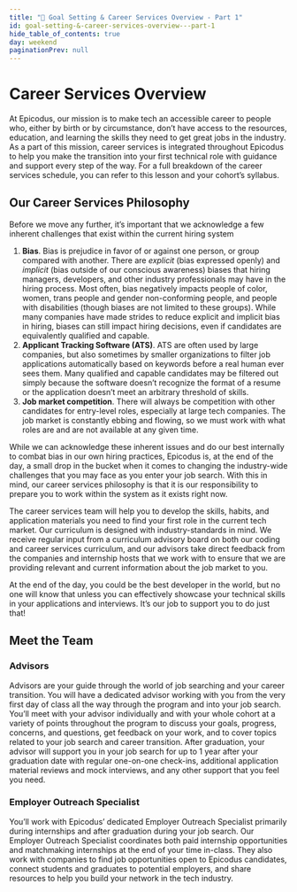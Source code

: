 ```yaml
---
title: "📓 Goal Setting & Career Services Overview - Part 1"
id: goal-setting-&-career-services-overview---part-1
hide_table_of_contents: true
day: weekend
paginationPrev: null
---
```


# Career Services Overview

At Epicodus, our mission is to make tech an accessible career to people who, either by birth or by circumstance, don’t have access to the resources, education, and learning the skills they need to get great jobs in the industry. As a part of this mission, career services is integrated throughout Epicodus to help you make the transition into your first technical role with guidance and support every step of the way. 
For a full breakdown of the career services schedule, you can refer to this lesson and your cohort’s syllabus. 

## Our Career Services Philosophy

Before we move any further, it’s important that we acknowledge a few inherent challenges that exist within the current hiring system

1. **Bias**. Bias is prejudice in favor of or against one person, or group compared with another. There are *explicit* (bias expressed openly) and *implicit* (bias outside of our conscious awareness) biases that hiring managers, developers, and other industry professionals may have in the hiring process. Most often, bias negatively impacts people of color, women, trans people and gender non-conforming people, and people with disabilities (though biases are not limited to these groups). While many companies have made strides to reduce explicit and implicit bias in hiring, biases can still impact hiring decisions, even if candidates are equivalently qualified and capable. 
2. **Applicant Tracking Software (ATS)**. ATS are often used by large companies, but also sometimes by smaller organizations to filter job applications automatically based on keywords before a real human ever sees them. Many qualified and capable candidates may be filtered out simply because the software doesn’t recognize the format of a resume or the application doesn’t meet an arbitrary threshold of skills. 
3. **Job market competition**. There will always be competition with other candidates for entry-level roles, especially at large tech companies. The job market is constantly ebbing and flowing, so we must work with what roles are and are not available at any given time. 

While we can acknowledge these inherent issues and do our best internally to combat bias in our own hiring practices, Epicodus is, at the end of the day, a small drop in the bucket when it comes to changing the industry-wide challenges that you may face as you enter your job search. With this in mind, our career services philosophy is that it is our responsibility to prepare you to work within the system as it exists right now. 

The career services team will help you to develop the skills, habits, and application materials you need to find your first role in the current tech market. Our curriculum is designed with industry-standards in mind. We receive regular input from a curriculum advisory board on both our coding and career services curriculum, and our advisors take direct feedback from the companies and internship hosts that we work with to ensure that we are providing relevant and current information about the job market to you. 

At the end of the day, you could be the best developer in the world, but no one will know that unless you can effectively showcase your technical skills in your applications and interviews. It’s our job to support you to do just that! 

## Meet the Team

### Advisors 

Advisors are your guide through the world of job searching and your career transition. You will have a dedicated advisor working with you from the very first day of class all the way through the program and into your job search. You’ll meet with your advisor individually and with your whole cohort at a variety of points throughout the program to discuss your goals, progress, concerns, and questions, get feedback on your work, and to cover topics related to your job search and career transition. After graduation, your advisor will support you in your job search for up to 1 year after your graduation date with regular one-on-one check-ins, additional application material reviews and mock interviews, and any other support that you feel you need. 

### Employer Outreach Specialist

You’ll work with Epicodus’ dedicated Employer Outreach Specialist primarily during internships and after graduation during your job search. Our Employer Outreach Specialist coordinates both paid internship opportunities and matchmaking internships at the end of your time in-class. They also work with companies to find job opportunities open to Epicodus candidates, connect students and graduates to potential employers, and share resources to help you build your network in the tech industry. 
